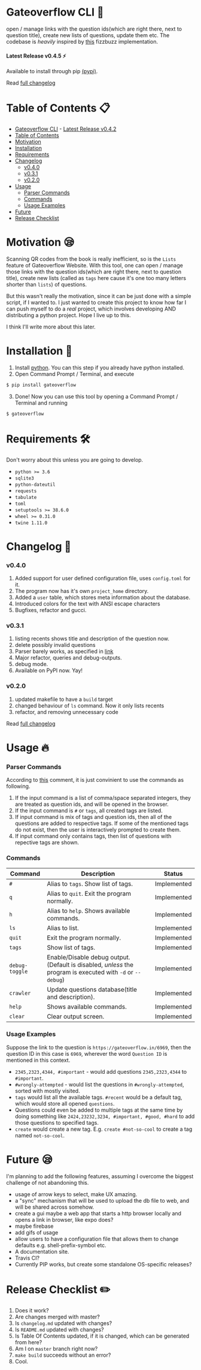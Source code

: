 # Gateoverflow CLI :tada:

open / manage links with the question ids(which are right there, next to question title), create new lists of questions, update them etc.
The codebase is _heavily_ inspired by [this](https://github.com/EnterpriseQualityCoding/FizzBuzzEnterpriseEdition) fizzbuzz implementation.

#### Latest Release v0.4.5 :zap:

Available to install through pip [(pypi)](https://pypi.org/project/gateoverflow).

Read [full changelog](./changelog.md)

# Table of Contents :clipboard:

- [Gateoverflow CLI](#gateoverflow-cli-tada) - [Latest Release v0.4.2](#latest-release-v042-zap)
- [Table of Contents](#table-of-contents-clipboard)
- [Motivation](#motivation-sleepy)
- [Installation](#installation-rocket)
- [Requirements](#requirements-hammer_and_wrench)
- [Changelog](#changelog-pencil)
  - [v0.4.0](#v040)
  - [v0.3.1](#v031)
  - [v0.2.0](#v020)
- [Usage](#usage-fire)
  - [Parser Commands](#parser-commands)
  - [Commands](#commands)
  - [Usage Examples](#usage-examples)
- [Future](#future-sleepy)
- [Release Checklist](#release-checklist-pencil2)

# Motivation :sleepy:

Scanning QR codes from the book is really inefficient, so is the `Lists` feature of Gateoverflow Website.
With this tool, one can open / manage those links with the question ids(which are right there, next to question title), create new lists (called as `tags` here cause it's one too many letters shorter than `lists`) of questions.

But this wasn't really the motivation, since it can be just done with a simple script, if I wanted to.
I just wanted to create this project to know how far I can push myself to do a _real_ project, which involves developing AND distributing a python project. Hope I live up to this.

I think I'll write more about this later.

# Installation :rocket:

1. Install [python](https://www.python.org/downloads/). You can this step if you already have python installed.
2. Open Command Prompt / Terminal, and execute

```sh
$ pip install gateoverflow
```

3. Done! Now you can use this tool by opening a Command Prompt / Terminal and running

```sh
$ gateoverflow
```

# Requirements :hammer_and_wrench:

Don't worry about this unless you are going to develop.

- `python >= 3.6`
- `sqlite3`
- `python-dateutil`
- `requests`
- `tabulate`
- `toml`
- `setuptools >= 38.6.0`
- `wheel >= 0.31.0`
- `twine 1.11.0`

# Changelog :pencil:

### v0.4.0

1. Added support for user defined configuration file, uses `config.toml` for it.
2. The program now has it's own `project_home` directory.
3. Added a `user` table, which stores meta information about the database.
4. Introduced colors for the text with ANSI escape characters
5. Bugfixes, refactor and gucci.

### v0.3.1

1. listing recents shows title and description of the question now.
2. delete possibly invalid questions
3. Parser barely works, as specified in [link](###parser-commands)
4. Major refactor, queries and debug-outputs.
5. debug mode.
6. Available on PyPI now. Yay!

### v0.2.0

1. updated makefile to have a `build` target
2. changed behaviour of `ls` command. Now it only lists recents
3. refactor, and removing unnecessary code

Read [full changelog](./changelog.md)

# Usage :fire:

### Parser Commands

According to [this](https://github.com/toxdes/opengate/issues/4#issuecomment-612046118) comment, it is just convinient to use the commands as following.

1. If the input command is a list of comma/space separated integers, they are treated as question ids, and will be opened in the browser.
2. If the input command is `#` or `tags`, all created tags are listed.
3. If input command is mix of tags and question ids, then all of the questions are added to respective tags. If some of the mentioned tags do not exist, then the user is interactively prompted to create them.
4. If input command only contains tags, then list of questions with repective tags are shown.

### Commands

| Command        | Description                                                                                                | Status      |
| -------------- | ---------------------------------------------------------------------------------------------------------- | ----------- |
| `#`            | Alias to `tags`. Show list of tags.                                                                        | Implemented |
| `q`            | Alias to `quit`. Exit the program normally.                                                                | Implemented |
| `h`            | Alias to `help`. Shows available commands.                                                                 | Implemented |
| `ls`           | Alias to list.                                                                                             | Implemented |
| `quit`         | Exit the program normally.                                                                                 | Implemented |
| `tags`         | Show list of tags.                                                                                         | Implemented |
| `debug-toggle` | Enable/Disable debug output.(Default is disabled, _unless_ the program is executed with `-d` or `--debug`) | Implemented |
| `crawler`      | Update questions database(title and description).                                                          | Implemented |
| `help`         | Shows available commands.                                                                                  | Implemented |
| `clear`        | Clear output screen.                                                                                       | Implemented |

### Usage Examples

Suppose the link to the question is `https://gateoverflow.in/6969`, then the question ID in this case is `6969`, wherever the word `Question ID` is mentioned in this context.

- `2345,2323,4344, #important` - would add questions `2345,2323,4344` to `#important`.
- `#wrongly-attempted` - would list the questions in `#wrongly-attempted`, sorted with mostly visited.
- `tags` would list all the available tags. `#recent` would be a default tag, which would store all opened `questions`.
- Questions could even be added to multiple tags at the same time by doing something like `2424,23232,3234, #important, #good, #hard` to add those questions to specified tags.
- `create` would create a new tag. E.g. `create #not-so-cool` to create a tag named `not-so-cool`.

# Future :sleepy:

I'm planning to add the following features, assuming I overcome the biggest challenge of not abandoning this.

- usage of arrow keys to select, make UX amazing.
- a "sync" mechanism that will be used to upload the db file to web, and will be shared across somehow.
- create a gui maybe a web app that starts a http browser locally and opens a link in browser, like expo does?
- maybe firebase
- add gifs of usage
- allow users to have a configuration file that allows them to change defaults e.g. shell-prefix-symbol etc.
- A documentation site.
- Travis CI?
- Currently PIP works, but create some standalone OS-specific releases?

# Release Checklist :pencil2:

1. Does it work?
2. Are changes merged with master?
3. Is `changelog.md` updated with changes?
4. Is `README.md` updated with changes?
5. Is Table Of Contents updated, if it is changed, which can be generated from here?
6. Am I on `master` branch right now?
7. `make build` succeeds without an error?
8. Cool.
